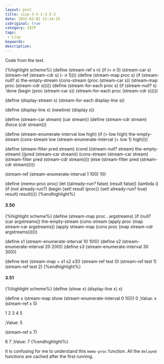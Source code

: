 ```yaml
---
layout: post
title: sicp-3-5-1-3-5-2
date: 2015-03-02 11:24:25
isOriginal: true
category: SICP
tags:
 - Lisp
keywords: 
description: 
---
```


Code from the text.

{%highlight scheme%}
(define (stream-ref s n)
  (if (= n 0)
      (stream-car s)
      (stream-ref (stream-cdr s) (- n 1))))
(define (stream-map proc s)
  (if (stream-null? s)
      the-empty-stream
      (cons-stream (proc (stream-car s))
                   (stream-map proc (stream-cdr s)))))
(define (stream-for-each proc s)
  (if (stream-null? s)
      'done
      (begin (proc (stream-car s))
             (stream-for-each proc (stream-cdr s)))))

(define (display-stream s)
  (stream-for-each display-line s))

(define (display-line x)
  (newline)
  (display x))

(define (stream-car stream) (car stream))
(define (stream-cdr stream) (force (cdr stream)))

(define (stream-enumerate-interval low high)
  (if (> low high)
      the-empty-stream
      (cons-stream
       low
       (stream-enumerate-interval (+ low 1) high))))

(define (stream-filter pred stream)
  (cond ((stream-null? stream) the-empty-stream)
        ((pred (stream-car stream))
         (cons-stream (stream-car stream)
                      (stream-filter pred
                                     (stream-cdr stream))))
        (else (stream-filter pred (stream-cdr stream)))))

(stream-ref
   (stream-enumerate-interval 1 100)
   10)

(define (memo-proc proc)
  (let ((already-run? false) (result false))
    (lambda ()
      (if (not already-run?)
          (begin (set! result (proc))
                 (set! already-run? true)
                 result)
          result))))
{%endhighlight%}

#### 3.50

{%highlight scheme%}
(define (stream-map proc . argstreams)
  (if (null? (car argstreams))
      the-empty-stream
      (cons-stream
       (apply proc (map stream-car argstreams))
       (apply stream-map
              (cons proc (map stream-cdr argstreams))))))

(define s1 (stream-enumerate-interval 10 100))
(define s2 (stream-enumerate-interval 20 200))
(define s3 (stream-enumerate-interval 30 300))

(define test (stream-map + s1 s2 s3))
(stream-ref test 0)
(stream-ref test 1)
(stream-ref test 2)
{%endhighlight%}

#### 3.51


{%highlight scheme%}
(define (show x)
  (display-line x)
  x)

(define x (stream-map show (stream-enumerate-interval 0 10)))
0
;Value: x
(stream-ref x 5)

1
2
3
4
5

;Value: 5

(stream-ref x 7)

6
7
;Value: 7
{%endhighlight%}

It is confusing for me to understand this  `memo-proc` function.
All the `delayed` functions are cached after the first running.

